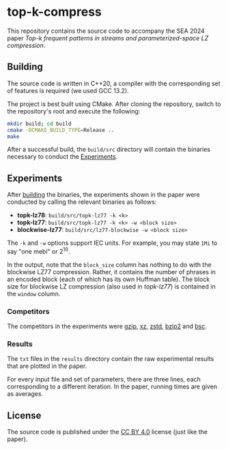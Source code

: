 # top-k-compress

This repository contains the source code to accompany the SEA 2024 paper *Top-k frequent patterns in streams and parameterized-space LZ compression*.

## Building

The source code is written in C++20, a compiler with the corresponding set of features is required (we used GCC 13.2).

The project is best built using CMake. After cloning the repository, switch to the repository's root and execute the following:

```sh
mkdir build; cd build
cmake -DCMAKE_BUILD_TYPE=Release ..
make
```

After a successful build, the `build/src` directory will contain the binaries necessary to conduct the [Experiments](#experiments).

## Experiments

After [building](#building) the binaries, the experiments shown in the paper were conducted by calling the relevant binaries as follows:

* **topk-lz78**: `build/src/topk-lz77 -k <k>`
* **topk-lz77**: `build/src/topk-lz77 -k <k> -w <block size>`
* **blockwise-lz77**: `build/src/lz77-blockwise -w <block size>`

The `-k` and `-w` options support IEC units. For example, you may state `1Mi` to say "one mebi" or 2<sup>10</sup>.

In the output, note that the `block_size` column has nothing to do with the blockwise LZ77 compression. Rather, it contains the number of phrases in an encoded block (each of which has its own Huffman table). The block size for blockwise LZ compression (also used in *topk-lz77*) is contained in the `window` column.

### Competitors

The competitors in the experiments were [gzip](https://www.gzip.org/), [xz](https://tukaani.org/xz/), [zstd](http://facebook.github.io/zstd/), [bzip2](https://sourceware.org/bzip2/) and [bsc](http://libbsc.com/).

### Results

The `txt` files in the `results` directory contain the raw experimental results that are plotted in the paper.

For every input file and set of parameters, there are three lines, each corresponding to a different iteration. In the paper, running times are given as averages.

## License

The source code is published under the [CC BY 4.0](https://creativecommons.org/licenses/by/4.0/) license (just like the paper).

